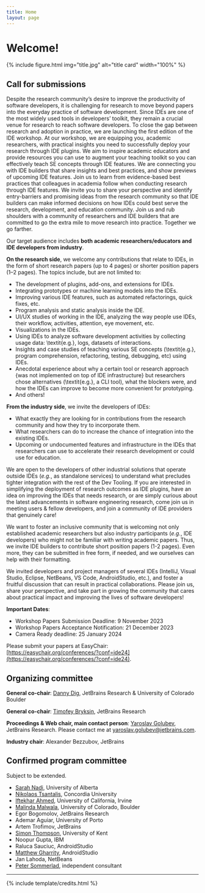 ```yaml
---
title: Home
layout: page
---
```


# Welcome!

{% include figure.html img="title.jpg" alt="title card" width="100%" %}

## Call for submissions

Despite the research community’s desire to improve the productivity of software developers, it is challenging for research to move beyond papers into the everyday practice of software development. Since IDEs are one of the most widely used tools in developers’ toolkit, they remain a crucial venue for research to reach software developers. To close the gap between research and adoption in practice, we are launching the first edition of the IDE workshop. At our workshop, we are equipping you, academic researchers,  with practical insights you need to successfully deploy your research through IDE plugins. We aim to inspire academic educators and provide resources you can use  to augment your teaching toolkit so you can effectively teach SE concepts through IDE features.
We are connecting you with IDE builders that share insights and best practices, and show previews of upcoming IDE features. Join us to learn from evidence-based best practices that colleagues in academia follow when conducting research through IDE features. We invite you to share your perspective and identify entry-barriers and promising ideas from the research community so that IDE builders can make informed decisions on how IDEs could best serve the research, development, and education community. Join us and rub shoulders with a community of researchers and IDE builders that are committed to go the extra mile to move research into practice. Together we go farther.

Our target audience includes **both academic researchers/educators and IDE developers from industry**.

**On the research side**, we welcome any contributions that relate to IDEs, in the form of short research papers (up to 4 pages) or shorter position papers (1–2 pages). The topics include, but are not limited to:

* The development of plugins, add-ons, and extensions for IDEs.
* Integrating prototypes or machine learning models into the IDEs.
* Improving various IDE features, such as automated refactorings, quick fixes, etc.
* Program analysis and static analysis inside the IDE.
* UI/UX studies of working in the IDE, analyzing the way people use IDEs, their workflow, activities, attention, eye movement, etc.
* Visualizations in the IDEs.
* Using IDEs to analyze software development activities by collecting usage data: \textit{e.g.}, logs, datasets of interactions.
* Insights and case studies of teaching various SE concepts (\textit{e.g.}, program comprehension, refactoring, testing, debugging, etc) using IDEs.
* Anecdotal experience about why a certain tool or research approach {was not implemented on top of IDE infrastructure} but researchers chose alternatives (\textit{e.g.}, a CLI tool), what the blockers were, and how the IDEs can improve to become more convenient for prototyping.
* And others!


**From the industry side**, we invite the developers of IDEs:

* What exactly they are looking for in contributions from the research community and how they try to incorporate them.
* What researchers can do to increase the chance of integration into the existing IDEs.
* Upcoming or undocumented features and infrastructure in the IDEs that researchers can use to accelerate their research development or could use for education.


We are open to the developers of other industrial solutions that operate outside IDEs (_e.g._, as standalone services) to understand what precludes tighter integration with the rest of the Dev Tooling. If you are interested in simplifying the deployment of research outcomes as IDE plugins, have an idea on improving the IDEs that needs research, or are simply curious about the latest advancements in software engineering research, come join us in meeting users & fellow developers, and join a community of IDE providers that genuinely care!

We want to foster an inclusive community that is welcoming not only established academic researchers but also industry participants (_e.g._, IDE developers) who might not be familiar with writing academic papers. Thus,  we invite IDE builders to contribute short position papers (1-2 pages). Even more, they can be submitted in free form, if needed, and we ourselves can help with their formatting.

We invited developers and project managers of several IDEs (IntelliJ, Visual Studio, Eclipse, NetBeans, VS Code, AndroidStudio, etc.), and foster a fruitful discussion that can result in practical collaborations. Please join us, share your perspective, and take part in growing the community that cares about practical impact and improving the lives of software developers!

**Important Dates**:

* Workshop Papers Submission Deadline: 9 November 2023
* Workshop Papers Acceptance Notification: 21 December 2023
* Camera Ready deadline: 25 January 2024

Please submit your papers at EasyChair: [https://easychair.org/conferences/?conf=ide24](https://easychair.org/conferences/?conf=ide24).

## Organizing committee

**General co-chair**: [Danny Dig](http://dig.cs.illinois.edu/), JetBrains Research & University of Colorado Boulder

**General co-chair**: [Timofey Bryksin](https://jzuken.github.io/), JetBrains Research

**Proceedings & Web chair, main contact person**: [Yaroslav Golubev](https://areyde.com/), JetBrains Research. Please contact me at [yaroslav.golubev@jetbrains.com](mailto:yaroslav.golubev@jetbrains.com).

**Industry chair**: Alexander Bezzubov, JetBrains

## Confirmed program committee

Subject to be extended.

* [Sarah Nadi](https://sarahnadi.org/), University of Alberta
* [Nikolaos Tsantalis](https://users.encs.concordia.ca/~nikolaos/), Concordia University
* [Iftekhar Ahmed](https://www.ics.uci.edu/~iftekha/), University of California, Irvine
* [Malinda Malwala](https://maldil.github.io/), University of Colorado, Boulder
* Egor Bogomolov, JetBrains Research
* Ademar Aguiar, University of Porto
* Artem Trofimov, JetBrains
* [Simon Thompson](https://www.kent.ac.uk/computing/people/3164/thompson-simon), University of Kent
* Noopur Gupta, IBM
* Raluca Sauciuc, AndroidStudio
* [Matthew Gharrity](http://www.mattgharrity.com/), AndroidStudio
* Jan Lahoda, NetBeans
* [Peter Sommerlad](https://sommerlad.ch/), independent consultant

[//]: # (&#40;{% include toc.html %}&#41;)

------

{% include template/credits.html %}
